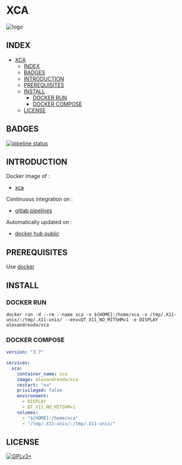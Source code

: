 # XCA

![logo](https://assets.gitlab-static.net/uploads/-/system/project/avatar/17155228/xca.png)

## INDEX

- [XCA](#xca)
  - [INDEX](#index)
  - [BADGES](#badges)
  - [INTRODUCTION](#introduction)
  - [PREREQUISITES](#prerequisites)
  - [INSTALL](#install)
    - [DOCKER RUN](#docker-run)
    - [DOCKER COMPOSE](#docker-compose)
  - [LICENSE](#license)

## BADGES

[![pipeline status](https://gitlab.com/oda-alexandre/xca/badges/master/pipeline.svg)](https://gitlab.com/oda-alexandre/xca/commits/master)

## INTRODUCTION

Docker image of :

- [xca](https://hohnstaedt.de/xca)

Continuous integration on :

- [gitlab pipelines](https://gitlab.com/oda-alexandre/xca/pipelines)

Automatically updated on :

- [docker hub public](https://hub.docker.com/r/alexandreoda/xca)

## PREREQUISITES

Use [docker](https://www.docker.com)

## INSTALL

### DOCKER RUN

```\
docker run -d --rm --name xca -v ${HOME}:/home/xca -v /tmp/.X11-unix/:/tmp/.X11-unix/ --env=QT_X11_NO_MITSHM=1 -e DISPLAY alexandreoda/xca
```

### DOCKER COMPOSE

```yml
version: "3.7"

services:
  xca:
    container_name: xca
    image: alexandreoda/xca
    restart: "no"
    privileged: false
    environment:
      - DISPLAY
      - QT_X11_NO_MITSHM=1
    volumes:
      - "${HOME}:/home/xca"
      - "/tmp/.X11-unix/:/tmp/.X11-unix/"
```

## LICENSE

[![GPLv3+](http://gplv3.fsf.org/gplv3-127x51.png)](https://gitlab.com/oda-alexandre/xca/blob/master/LICENSE)
